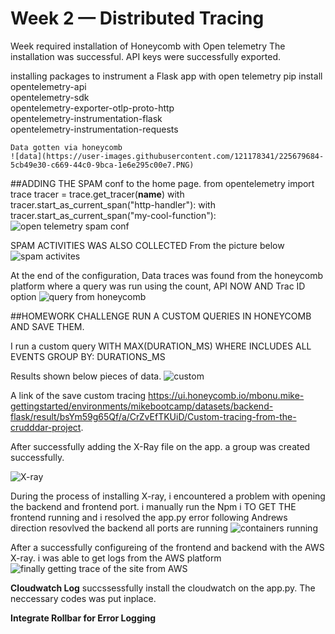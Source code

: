 # Week 2 — Distributed Tracing
Week required installation of Honeycomb with Open telemetry
The installation was successful. API keys were successfully exported.

installing packages to instrument a Flask app with open telemetry
pip install opentelemetry-api \
    opentelemetry-sdk \
    opentelemetry-exporter-otlp-proto-http \
    opentelemetry-instrumentation-flask \
    opentelemetry-instrumentation-requests
    
    
    
    
    
    
    
    Data gotten via honeycomb
    ![data](https://user-images.githubusercontent.com/121178341/225679684-5cb49e30-c669-44c0-9bca-1e6e295c00e7.PNG)

##ADDING THE SPAM conf to the home page.
from opentelemetry import trace
tracer = trace.get_tracer(__name__)
with tracer.start_as_current_span("http-handler"):
    with tracer.start_as_current_span("my-cool-function"):
![open telemetry spam conf](https://user-images.githubusercontent.com/121178341/225688422-3d572a3d-d64b-41dd-bd55-4bdd55f02207.PNG)

SPAM ACTIVITIES WAS ALSO COLLECTED From the picture below
![spam activites](https://user-images.githubusercontent.com/121178341/225688587-3a6ccf63-f206-4d71-b06e-2cf9fb6f28dc.PNG)

At the end of the configuration, Data traces was found from the honeycomb platform where a query was run using the count, API NOW AND Trac ID option
![query from honeycomb](https://user-images.githubusercontent.com/121178341/225694266-9b41a85b-25f0-43f6-aa06-62e73185bbaf.PNG)


##HOMEWORK CHALLENGE
RUN A CUSTOM QUERIES IN HONEYCOMB AND SAVE THEM.

I run a custom query WITH MAX(DURATION_MS) 
WHERE INCLUDES ALL EVENTS
GROUP BY: DURATIONS_MS

Results shown below pieces of data.
![custom](https://user-images.githubusercontent.com/121178341/225706922-2d17cc05-d985-4af3-ab6b-b13a6eb6e161.PNG)


A link of the save custom tracing
https://ui.honeycomb.io/mbonu.mike-gettingstarted/environments/mikebootcamp/datasets/backend-flask/result/bsYm59g65Qf/a/CrZvEfTKUiD/Custom-tracing-from-the-crudddar-project.

After successfully adding the X-Ray file on the app. a group was created successfully.

![X-ray](https://user-images.githubusercontent.com/121178341/226382923-979ef0ee-f602-4e39-8b13-208ba226e4d0.PNG)

During the process of installing X-ray, i encountered a problem with opening the backend and frontend port. i manually run the Npm i TO GET THE frontend running
and i resolved the app.py error following Andrews direction resovlved the backend 
all ports are running
![containers running](https://user-images.githubusercontent.com/121178341/226598193-c44fbc89-c004-475b-b498-a0b7bdf55a9f.PNG)

After a successfully configureing of the frontend and backend with the AWS X-ray. i was able to get logs from the AWS platform
![finally getting trace of the site from AWS](https://user-images.githubusercontent.com/121178341/226599242-104f2c0c-35c2-43ac-a794-c7aa0117d491.PNG)

**Cloudwatch Log**
succssessfully install the cloudwatch on the app.py.
The neccessary codes was put inplace. 










**Integrate Rollbar for Error Logging**


